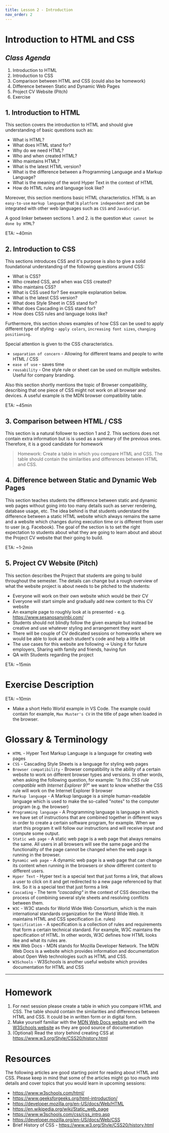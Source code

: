 ```yaml
---
title: Lesson 2 - Introduction
nav_order: 2
---
```


# Introduction to HTML and CSS

## _Class Agenda_

1. Introduction to HTML
2. Introduction to CSS
3. Comparison between HTML and CSS (could also be homework)
4. Difference between Static and Dynamic Web Pages
5. Project CV Website (Pitch)
6. Exercise

## 1. Introduction to HTML

This section covers the introduction to HTML and should give understanding of basic questions such as:

- What is HTML?
- What does HTML stand for?
- Why do we need HTML?
- Who and when created HTML?
- Who maintains HTML?
- What is the latest HTML version?
- What is the difference between a Programming Language and a Markup Language?
- What is the meaning of the word Hyper Text in the context of HTML
- How do HTML rules and language look like?

Moreover, this section mentions basic HTML characteristics. HTML is an `easy-to-use` `markup language` that is `platform independent` and can be integrated with other web languages such as `CSS` and `JavaScript`.

A good linker between sections 1. and 2. is the question `What cannot be done by HTML`?

ETA: ~40min

## 2. Introduction to CSS

This sections introduces CSS and it's purpose is also to give a solid foundational understanding of the following questions around CSS:

- What is CSS?
- Who created CSS, and when was CSS created?
- Who maintains CSS?
- What is CSS used for? See example explanation below.
- What is the latest CSS version?
- What does Style Sheet in CSS stand for?
- What does Cascading in CSS stand for?
- How does CSS rules and language looks like?

Furthermore, this section shows examples of how CSS can be used to apply different type of styling - `apply colors`, `increasing font sizes`, `changing positioning`.

Special attention is given to the CSS characteristics.

- `separation of concern` - Allowing for different teams and people to write HTML / CSS
- `ease of use` - saves time
- `reusability` - One style rule or sheet can be used on multiple websites. Useful for company branding.

Also this section shortly mentions the topic of Browser compatibility, describing that one piece of CSS might not work on all browser and devices. A useful example is the MDN browser compatibility table.

ETA: ~45min

## 3. Comparison between HTML / CSS

This section is a natural follower to section 1 and 2. This sections does not contain extra information but is is used as a summary of the previous ones. Therefore, it is a good candidate for homework

> Homework: Create a table in which you compare HTML and CSS. The table should contain the similarities and differences between HTML and CSS.

## 4. Difference between Static and Dynamic Web Pages

This section teaches students the difference between static and dynamic web pages without going into too many details such as server rendering, database usage, etc. The idea behind is that students understand the difference between a static HTML website which always remains the same and a website which changes during execution time or is different from user to user (e.g. Facebook). The goal of the section is to set the right expectation to students about what they are going to learn about and about the Project CV website that their going to build.

ETA: ~1-2min

## 5. Project CV Website (Pitch)

This section describes the Project that students are going to build throughout the semester. The details can change but a rough overview of what the website project is about needs to be pitched to the students:

- Everyone will work on their own website which would be their CV
- Everyone will start simple and gradually add new content to this CV website
- An example page to roughly look at is presented - e.g. https://www.sesanosanyinbi.com/
- Students should not blindly follow the given example but instead be creative and use whatever styling and arrangement they want
- There will be couple of CV dedicated sessions or homeworks where we would be able to look at each student's code and help a little bit
- The use cases for this website are following -> Using it for future employers, Sharing with family and friends, having fun
- QA with Students regarding the project

ETA: ~15min

# Exercise Description

ETA: ~10min

- Make a short Hello World example in VS Code. The example could contain for example, `Max Muster's CV` in the title of page when loaded in the browser.

# Glossary & Terminology

- `HTML` - Hyper Text Markup Language is a language for creating web pages
- `CSS` - Cascading Style Sheets is a language for styling web pages
- `Browser compatibility` - Browser compatibility is the ability of a certain website to work on different browser types and versions. In other words, when asking the following question, for example: "_Is this CSS rule compatible with Internet Explorer 9?_" we want to know whether the CSS rule will work on the Internet Explorer 9 browser
- `Markup language` - A Markup language is a simple human-readable language which is used to make the so-called "notes" to the computer program (e.g. the browser)
- `Programming language` - A Programming language is language in which we have set of instructions that are combined together in different ways in order to create a certain software program, for example. When we start this program it will follow our instructions and will receive input and compute some output.
- `Static web page` - A static web page is a web page that always remains the same. All users in all browsers will see the same page and the functionality of the page cannot be changed when the web page is running in the browser.
- `Dynamic web page` - A dynamic web page is a web page that can change its content when running in the browsers or show different content to different users.
- `Hyper Text` - Hyper text is a special text that just forms a link, that allows a user to click on it and get redirected to a new page referenced by that link.
  So it is a special text that just forms a link
- `Cascading` - The term _"cascading"_ in the context of CSS describes the process of combining several style sheets and resolving conflicts between them.
- `W3C` - W3C stands for World Wide Web Consortium, which is the main international standards organization for the World Wide Web. It maintains HTML and CSS specification (i.e. rules)
- `Specification` - A specification is a collection of rules and requirements that form a certain technical standard. For example, W3C maintains the specification of HTML. In other words, W3C defines how HTML looks like and what its rules are.
- `MDN` Web Docs - MDN stands for Mozilla Developer Network. The MDN Web Docs is a website which provides information and documentation about Open Web technologies such as HTML and CSS.
- `W3Schools` - W3Schools is another useful website which provides documentation for HTML and CSS

---

# Homework

1. For next session please create a table in which you compare HTML and CSS. The table should contain the similarities and differences between HTML and CSS. It could be in written form or in digital form.
2. Make yourself familiar with the [MDN Web Docs website](https://developer.mozilla.org/en-US/) and with the [W3Schools website](https://www.w3schools.com/) as they are good source of documentation
3. (Optional) Read the story behind creating CSS at https://www.w3.org/Style/CSS20/history.html

# Resources

The following articles are good starting point for reading about HTML and CSS. Please keep in mind that some of the articles might go too much into details and cover topics that you would learn in upcoming sessions:

- <https://www.w3schools.com/html/>
- https://www.geeksforgeeks.org/html-introduction/
- https://developer.mozilla.org/en-US/docs/Web/HTML
- https://en.wikipedia.org/wiki/Static_web_page
- https://www.w3schools.com/css/css_intro.asp
- https://developer.mozilla.org/en-US/docs/Web/CSS
- Brief History of CSS - https://www.w3.org/Style/CSS20/history.html

